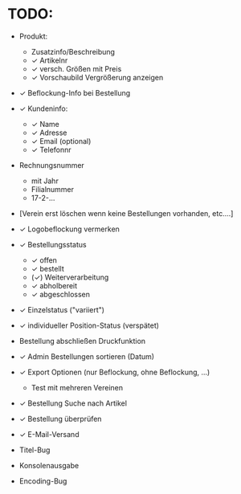 # TODO:

* Produkt:
  * Zusatzinfo/Beschreibung
  * ✓ Artikelnr
  * ✓ versch. Größen mit Preis
  * ✓ Vorschaubild Vergrößerung anzeigen
* ✓ Beflockung-Info bei Bestellung
* ✓ Kundeninfo:
  * ✓ Name
  * ✓ Adresse
  * ✓ Email (optional)
  * ✓ Telefonnr
* Rechnungsnummer
  * mit Jahr
  * Filialnummer
  * 17-2-...
* [Verein erst löschen wenn keine Bestellungen vorhanden, etc....]

* ✓ Logobeflockung vermerken

* ✓ Bestellungsstatus
  * ✓ offen
  * ✓ bestellt
  * (✓) Weiterverarbeitung
  * ✓ abholbereit
  * ✓ abgeschlossen

* ✓ Einzelstatus ("variiert")
* ✓ individueller Position-Status (verspätet)

* Bestellung abschließen Druckfunktion

* ✓ Admin Bestellungen sortieren (Datum)

* ✓ Export Optionen (nur Beflockung, ohne Beflockung, ...)
  * Test mit mehreren Vereinen

* ✓ Bestellung Suche nach Artikel

* ✓ Bestellung überprüfen

* ✓ E-Mail-Versand

* Titel-Bug

* Konsolenausgabe

* Encoding-Bug
